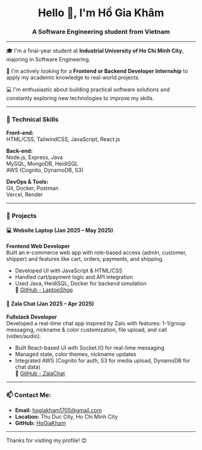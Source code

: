 <h1 align="center">Hello 👋, I'm Hồ Gia Khâm</h1>
<h3 align="center">A Software Engineering student from Vietnam</h3>

---

🎓 I'm a final-year student at **Industrial University of Ho Chi Minh City**, majoring in Software Engineering.

💼 I'm actively looking for a **Frontend or Backend Developer Internship** to apply my academic knowledge to real-world projects.

💻 I'm enthusiastic about building practical software solutions and constantly exploring new technologies to improve my skills.

---

### 🧠 Technical Skills

**Front-end:**  
HTML/CSS, TailwindCSS, JavaScript, React.js

**Back-end:**  
Node.js, Express, Java  
MySQL, MongoDB, HeidiSQL  
AWS (Cognito, DynamoDB, S3)  

**DevOps & Tools:**  
Git, Docker, Postman  
Vercel, Render  

---

### 🚀 Projects

#### 💻 Website Laptop (Jan 2025 – May 2025)  
**Frontend Web Developer**  
Built an e-commerce web app with role-based access (admin, customer, shipper) and features like cart, orders, payments, and shipping.  
- Developed UI with JavaScript & HTML/CSS  
- Handled cart/payment logic and API integration  
- Used Java, HeidiSQL, Docker for backend simulation  
🔗 [GitHub - LaptopShop](https://github.com/HoGiaKham/LapTopStore)

#### 💬 Zala Chat (Jan 2025 – Apr 2025)  
**Fullstack Developer**  
Developed a real-time chat app inspired by Zalo with features: 1-1/group messaging, nickname & color customization, file upload, and call (video/audio).  
- Built React-based UI with Socket.IO for real-time messaging  
- Managed state, color themes, nickname updates  
- Integrated AWS (Cognito for auth, S3 for media upload, DynamoDB for chat data)  
🔗 [GitHub - ZalaChat](https://github.com/HoGiaKham/ZalaChatWeb)

---

### 📫 Contact Me:
- **Email:** hogiakham1705@gmail.com  
- **Location:** Thu Duc City, Ho Chi Minh City
- **GitHub:** [HoGiaKham](https://github.com/HoGiaKham)

---

Thanks for visiting my profile! 😊
